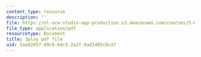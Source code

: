 ```yaml
---
content_type: resource
description: ''
file: https://ol-ocw-studio-app-production.s3.amazonaws.com/courses/5-61-physical-chemistry-fall-2017/5aad2d57d9c864c52a2f6ad1485cbcd7_IZ405_YLKJQ.pdf
file_type: application/pdf
resourcetype: Document
title: 3play pdf file
uid: 5aad2d57-d9c8-64c5-2a2f-6ad1485cbcd7
---
```

